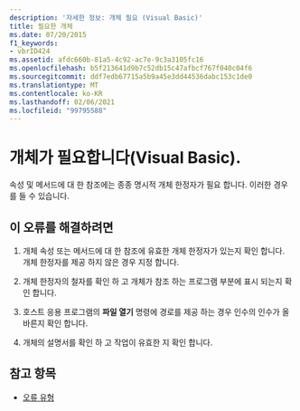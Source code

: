 ```yaml
---
description: '자세한 정보: 개체 필요 (Visual Basic)'
title: 필요한 개체
ms.date: 07/20/2015
f1_keywords:
- vbrID424
ms.assetid: afdc660b-81a5-4c92-ac7e-9c3a3105fc16
ms.openlocfilehash: b5f213641d9b7c52db15c47afbcf767f040c04f6
ms.sourcegitcommit: ddf7edb67715a5b9a45e3dd44536dabc153c1de0
ms.translationtype: MT
ms.contentlocale: ko-KR
ms.lasthandoff: 02/06/2021
ms.locfileid: "99795588"
---
```

# <a name="object-required-visual-basic"></a>개체가 필요합니다(Visual Basic).

속성 및 메서드에 대 한 참조에는 종종 명시적 개체 한정자가 필요 합니다. 이러한 경우를 들 수 있습니다.  
  
## <a name="to-correct-this-error"></a>이 오류를 해결하려면  
  
1. 개체 속성 또는 메서드에 대 한 참조에 유효한 개체 한정자가 있는지 확인 합니다. 개체 한정자를 제공 하지 않은 경우 지정 합니다.  
  
2. 개체 한정자의 철자를 확인 하 고 개체가 참조 하는 프로그램 부분에 표시 되는지 확인 합니다.  
  
3. 호스트 응용 프로그램의 **파일 열기** 명령에 경로를 제공 하는 경우 인수의 인수가 올바른지 확인 합니다.  
  
4. 개체의 설명서를 확인 하 고 작업이 유효한 지 확인 합니다.  
  
## <a name="see-also"></a>참고 항목

- [오류 유형](../../programming-guide/language-features/error-types.md)
